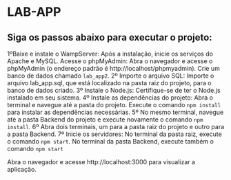 # LAB-APP

## Siga os passos abaixo para executar o projeto:

1ºBaixe e instale o WampServer: Após a instalação, inicie os serviços do Apache e MySQL.
Acesse o phpMyAdmin: Abra o navegador e acesse o phpMyAdmin (o endereço padrão é http://localhost/phpmyadmin). Crie um banco de dados chamado `lab_app2`.
2º Importe o arquivo SQL: Importe o arquivo lab_app.sql, que está localizado na pasta raiz do projeto, para o banco de dados criado.
3º Instale o Node.js: Certifique-se de ter o Node.js instalado em seu sistema.
4º Instale as dependências do projeto: Abra o terminal e navegue até a pasta do projeto. Execute o comando `npm install` para instalar as dependências necessárias.
5º No mesmo terminal, navegue até a pasta Backend do projeto e execute novamente o comando `npm install`.
6º Abra dois terminais, um para a pasta raiz do projeto e outro para a pasta Backend.
7º Inicie os servidores: No terminal da pasta raiz, execute o comando `npm start`. No terminal da pasta Backend, execute também o comando `npm start`

Abra o navegador e acesse http://localhost:3000 para visualizar a aplicação.